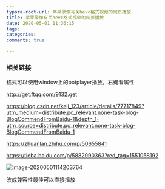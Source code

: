 ```yaml
---
typora-root-url: 苹果录像有关hevc格式视频的网页播放
title: 苹果录像有关hevc格式视频的网页播放
date: 2020-05-01 11:36:15
tags:
categories:
comments: true

---
```




### 相关链接



格式可以使用window上的potplayer播放，右键看属性

http://get.ftqq.com/9132.get

https://blog.csdn.net/keji_123/article/details/77717849?utm_medium=distribute.pc_relevant.none-task-blog-BlogCommendFromBaidu-1&depth_1-utm_source=distribute.pc_relevant.none-task-blog-BlogCommendFromBaidu-1

https://zhuanlan.zhihu.com/p/50655841

https://tieba.baidu.com/p/5882990363?red_tag=1551058192

<!--more-->

![image-20200501114203764](/images/image-20200501114203764.png)

改成兼容性最佳可以直接播放